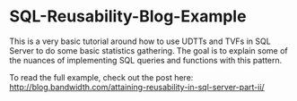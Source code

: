 # SQL-Reusability-Blog-Example
This is a very basic tutorial around how to use UDTTs and TVFs in SQL Server to do some basic statistics gathering. The goal is to explain some of the nuances of implementing SQL queries and functions with this pattern.

To read the full example, check out the post here: http://blog.bandwidth.com/attaining-reusability-in-sql-server-part-ii/
